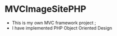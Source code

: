 # MVCImageSitePHP
- This is my own MVC framework project ;
- I have implemented PHP Object Oriented Design 
